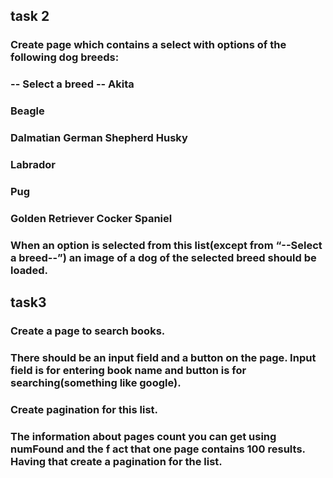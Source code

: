 
## task 2
### Create page which contains a select with options of the following dog breeds:
### -- Select a breed -- Akita
### Beagle
### Dalmatian German Shepherd Husky							
### Labrador
### Pug
### Golden Retriever Cocker Spaniel
### When an option is selected from this list(except from “​--Select a breed--”​) an image of a dog of the selected breed should be loaded.

## task3
### Create a page to search books.
### There should be an input field and a button on the page. Input field is for entering book name and button is for searching(something like google). 
###  Create pagination for this list.
### The information about pages count you can get using numFound and the f	act that one page contains 100 results. Having that create a pagination for the list.